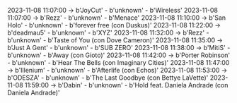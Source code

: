 2023-11-08 11:07:00 -> b'JoyCut' - b'unknown' - b'Wireless'
2023-11-08 11:07:00 -> b'Rezz' - b'unknown' - b'Menace'
2023-11-08 11:10:00 -> b'San Holo' - b'unknown' - b'forever free (con Duskus)'
2023-11-08 11:22:00 -> b'deadmau5' - b'unknown' - b'XYZ'
2023-11-08 11:32:00 -> b'Rezz' - b'unknown' - b'Taste of You (con Dove Cameron)'
2023-11-08 11:35:00 -> b'Just A Gent' - b'unknown' - b'SUB ZERO'
2023-11-08 11:38:00 -> b'MitiS' - b'unknown' - b'Away (con Gioto)'
2023-11-08 11:42:00 -> b'Porter Robinson' - b'unknown' - b'Hear The Bells (con Imaginary Cities)'
2023-11-08 11:47:00 -> b'Illenium' - b'unknown' - b'Afterlife (con Echos)'
2023-11-08 11:53:00 -> b'ODESZA' - b'unknown' - b'The Last Goodbye (con Bettye LaVette)'
2023-11-08 11:59:00 -> b'Dabin' - b'unknown' - b'Hold feat. Daniela Andrade (con Daniela Andrade)'
